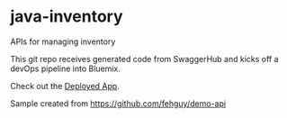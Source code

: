 # java-inventory
APIs for managing inventory

This git repo receives generated code from SwaggerHub and kicks off a devOps pipeline into Bluemix.  

Check out the [Deployed App](https://libertyswagger.mybluemix.net/api/explorer/#/Inventory).

Sample created from https://github.com/fehguy/demo-api
